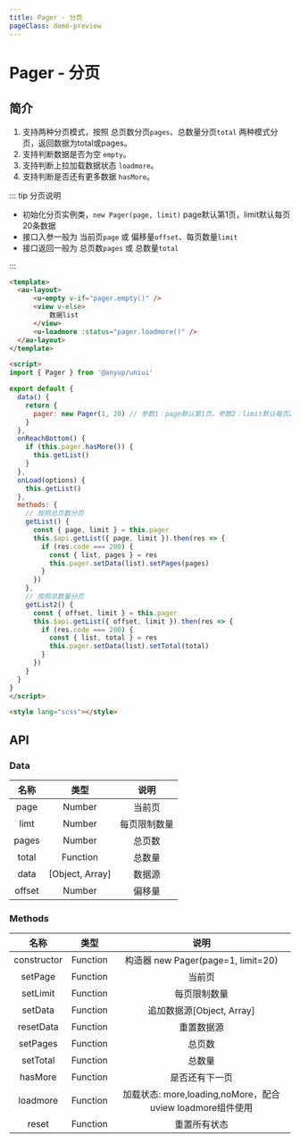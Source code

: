 ```yaml
---
title: Pager - 分页
pageClass: demo-preview
---
```


<demo-preview url="pages/js/pager"/>

# Pager - 分页

## 简介

1. 支持两种分页模式，按照 总页数分页`pages`、总数量分页`total` 两种模式分页，返回数据为total或pages。
2. 支持判断数据是否为空 `empty`。
3. 支持判断上拉加载数据状态 `loadmore`。
4. 支持判断是否还有更多数据 `hasMore`。

::: tip 分页说明

- 初始化分页实例类，`new Pager(page, limit)` page默认第1页，limit默认每页20条数据
- 接口入参一般为 当前页`page` 或 偏移量`offset`、每页数量`limit`
- 接口返回一般为 总页数`pages` 或 总数量`total`

:::

```html
<template>
  <au-layout>
      <u-empty v-if="pager.empty()" />
	  <view v-else>
		  数据list
	  </view>
      <u-loadmore :status="pager.loadmore()" />
  </au-layout>
</template>

<script>
import { Pager } from '@anyup/uniui'

export default {
  data() {
    return {
      pager: new Pager(1, 20) // 参数1：page默认第1页，参数2：limit默认每页20条数据
    }
  },
  onReachBottom() {
    if (this.pager.hasMore()) {
      this.getList()
    }
  },
  onLoad(options) {
    this.getList()
  },
  methods: {
	// 按照总页数分页
    getList() {
      const { page, limit } = this.pager
      this.$api.getList({ page, limit }).then(res => {
        if (res.code === 200) {
          const { list, pages } = res
          this.pager.setData(list).setPages(pages)
        }
      })
    },
	// 按照总数量分页
	getList2() {
      const { offset, limit } = this.pager
      this.$api.getList({ offset, limit }).then(res => {
        if (res.code === 200) {
          const { list, total } = res
          this.pager.setData(list).setTotal(total)
        }
      })
    }
  }
}
</script>

<style lang="scss"></style>

```

## API
### Data
| 名称 | 类型 | 说明 |
| :--: | :--: | :--: |
| page | Number | 当前页 |
| limt | Number | 每页限制数量 |
| pages | Number | 总页数 |
| total | Function | 总数量 |
| data  | [Object, Array] | 数据源 |
| offset | Number | 偏移量 |
### Methods
| 名称 | 类型 | 说明 |
| :--: | :--: | :--: |
| constructor | Function | 构造器 new Pager(page=1, limit=20) |
| setPage | Function | 当前页 |
| setLimit | Function | 每页限制数量 |
| setData | Function | 追加数据源[Object, Array] |
| resetData | Function | 重置数据源 |
| setPages | Function | 总页数 |
| setTotal | Function | 总数量 |
| hasMore | Function | 是否还有下一页 |
| loadmore | Function | 加载状态: more,loading,noMore，配合uview loadmore组件使用 |
| reset    | Function | 重置所有状态 |
